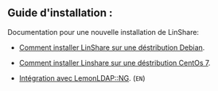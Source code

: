 ## Guide d'installation  :

Documentation pour une nouvelle installation de LinShare:

* [Comment installer LinShare sur une déstribution Debian](linshare-install.md).

* [Comment installer Linshare sur une déstribution CentOs 7](linshare-install-centos-7.md).

* [Intégration avec LemonLDAP::NG](../../EN/installation/sso.md). (`EN`)
